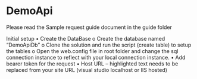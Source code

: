 # DemoApi
Please read the Sample request guide document in the guide folder 

Initial setup 
•	Create the DataBase 
o	Create the database named “DemoApiDb”
o	Clone the solution and run the script (create table) to setup the tables 
o	Open the web.config file in root folder and change the sql connection instance to reflect with your local connection instance. 
•	Add bearer token for the request 
•	Host URL – highlighted text needs to be replaced from your site URL (visual studio localhost or IIS hosted)

 



